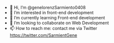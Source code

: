 - 👋 Hi, I’m @genelorenzSarmiento0408
- 👀 I’m interested in front-end development
- 🌱 I’m currently learning Front-end development
- 💞️ I’m looking to collaborate on Web Development
- 📫 How to reach me: contact me via Twitter https://twitter.com/SarmientGene

<!---
genelorenzSarmiento0408/genelorenzSarmiento0408 is a ✨ special ✨ repository because its `README.md` (this file) appears on your GitHub profile.
You can click the Preview link to take a look at your changes.
--->
